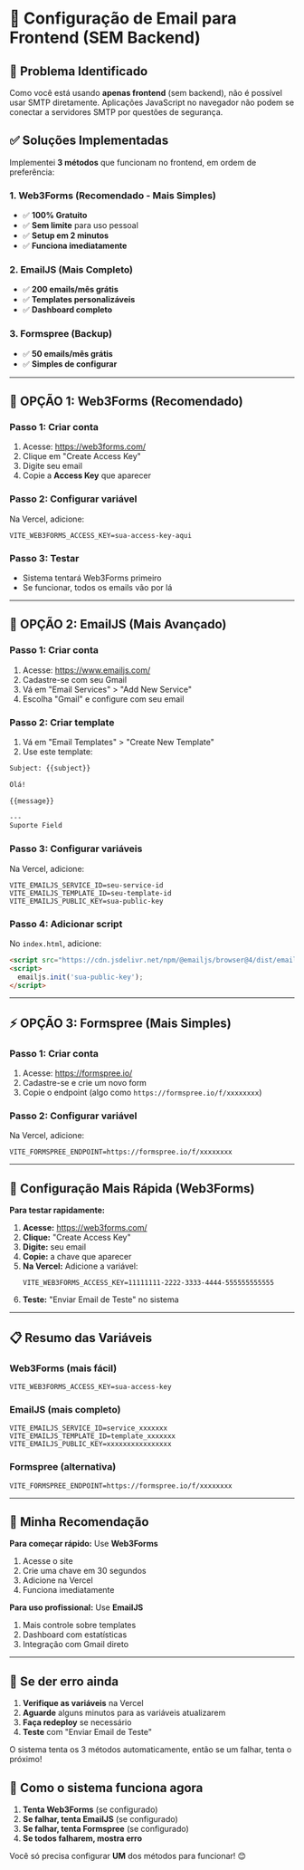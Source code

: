 # 📧 Configuração de Email para Frontend (SEM Backend)

## 🚨 **Problema Identificado**

Como você está usando **apenas frontend** (sem backend), não é possível usar SMTP diretamente. Aplicações JavaScript no navegador não podem se conectar a servidores SMTP por questões de segurança.

## ✅ **Soluções Implementadas**

Implementei **3 métodos** que funcionam no frontend, em ordem de preferência:

### **1. Web3Forms (Recomendado - Mais Simples)**
- ✅ **100% Gratuito**
- ✅ **Sem limite** para uso pessoal
- ✅ **Setup em 2 minutos**
- ✅ **Funciona imediatamente**

### **2. EmailJS (Mais Completo)**
- ✅ **200 emails/mês grátis**
- ✅ **Templates personalizáveis**
- ✅ **Dashboard completo**

### **3. Formspree (Backup)**
- ✅ **50 emails/mês grátis**
- ✅ **Simples de configurar**

---

## 🚀 **OPÇÃO 1: Web3Forms (Recomendado)**

### **Passo 1: Criar conta**
1. Acesse: https://web3forms.com/
2. Clique em "Create Access Key"
3. Digite seu email
4. Copie a **Access Key** que aparecer

### **Passo 2: Configurar variável**
Na Vercel, adicione:
```
VITE_WEB3FORMS_ACCESS_KEY=sua-access-key-aqui
```

### **Passo 3: Testar**
- Sistema tentará Web3Forms primeiro
- Se funcionar, todos os emails vão por lá

---

## 🎯 **OPÇÃO 2: EmailJS (Mais Avançado)**

### **Passo 1: Criar conta**
1. Acesse: https://www.emailjs.com/
2. Cadastre-se com seu Gmail
3. Vá em "Email Services" > "Add New Service"
4. Escolha "Gmail" e configure com seu email

### **Passo 2: Criar template**
1. Vá em "Email Templates" > "Create New Template"
2. Use este template:

```html
Subject: {{subject}}

Olá!

{{message}}

---
Suporte Field
```

### **Passo 3: Configurar variáveis**
Na Vercel, adicione:
```
VITE_EMAILJS_SERVICE_ID=seu-service-id
VITE_EMAILJS_TEMPLATE_ID=seu-template-id  
VITE_EMAILJS_PUBLIC_KEY=sua-public-key
```

### **Passo 4: Adicionar script**
No `index.html`, adicione:
```html
<script src="https://cdn.jsdelivr.net/npm/@emailjs/browser@4/dist/email.min.js"></script>
<script>
  emailjs.init('sua-public-key');
</script>
```

---

## ⚡ **OPÇÃO 3: Formspree (Mais Simples)**

### **Passo 1: Criar conta**
1. Acesse: https://formspree.io/
2. Cadastre-se e crie um novo form
3. Copie o endpoint (algo como `https://formspree.io/f/xxxxxxxx`)

### **Passo 2: Configurar variável**
Na Vercel, adicione:
```
VITE_FORMSPREE_ENDPOINT=https://formspree.io/f/xxxxxxxx
```

---

## 🔧 **Configuração Mais Rápida (Web3Forms)**

**Para testar rapidamente:**

1. **Acesse:** https://web3forms.com/
2. **Clique:** "Create Access Key"
3. **Digite:** seu email
4. **Copie:** a chave que aparecer
5. **Na Vercel:** Adicione a variável:
   ```
   VITE_WEB3FORMS_ACCESS_KEY=11111111-2222-3333-4444-555555555555
   ```
6. **Teste:** "Enviar Email de Teste" no sistema

---

## 📋 **Resumo das Variáveis**

### **Web3Forms (mais fácil)**
```env
VITE_WEB3FORMS_ACCESS_KEY=sua-access-key
```

### **EmailJS (mais completo)**
```env
VITE_EMAILJS_SERVICE_ID=service_xxxxxxx
VITE_EMAILJS_TEMPLATE_ID=template_xxxxxxx  
VITE_EMAILJS_PUBLIC_KEY=xxxxxxxxxxxxxxxx
```

### **Formspree (alternativa)**
```env
VITE_FORMSPREE_ENDPOINT=https://formspree.io/f/xxxxxxxx
```

---

## 🎯 **Minha Recomendação**

**Para começar rápido:** Use **Web3Forms**
1. Acesse o site
2. Crie uma chave em 30 segundos
3. Adicione na Vercel
4. Funciona imediatamente

**Para uso profissional:** Use **EmailJS**
1. Mais controle sobre templates
2. Dashboard com estatísticas
3. Integração com Gmail direto

---

## 🐛 **Se der erro ainda**

1. **Verifique as variáveis** na Vercel
2. **Aguarde** alguns minutos para as variáveis atualizarem
3. **Faça redeploy** se necessário
4. **Teste** com "Enviar Email de Teste"

O sistema tenta os 3 métodos automaticamente, então se um falhar, tenta o próximo!

## 🚀 **Como o sistema funciona agora**

1. **Tenta Web3Forms** (se configurado)
2. **Se falhar, tenta EmailJS** (se configurado)
3. **Se falhar, tenta Formspree** (se configurado)
4. **Se todos falharem, mostra erro**

Você só precisa configurar **UM** dos métodos para funcionar! 😊
